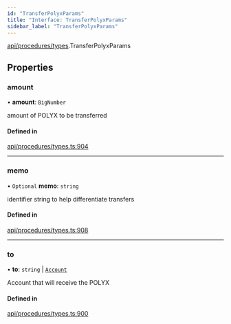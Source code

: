 ```yaml
---
id: "TransferPolyxParams"
title: "Interface: TransferPolyxParams"
sidebar_label: "TransferPolyxParams"
---
```


[api/procedures/types](../../../../../modules/API/Procedures/Types/Types.md).TransferPolyxParams

## Properties

### amount

• **amount**: `BigNumber`

amount of POLYX to be transferred

#### Defined in

[api/procedures/types.ts:904](https://github.com/PolymeshAssociation/polymesh-sdk/blob/b55e63737/src/api/procedures/types.ts#L904)

___

### memo

• `Optional` **memo**: `string`

identifier string to help differentiate transfers

#### Defined in

[api/procedures/types.ts:908](https://github.com/PolymeshAssociation/polymesh-sdk/blob/b55e63737/src/api/procedures/types.ts#L908)

___

### to

• **to**: `string` \| [`Account`](../../../../../classes/API/Entities/Account/Account.md)

Account that will receive the POLYX

#### Defined in

[api/procedures/types.ts:900](https://github.com/PolymeshAssociation/polymesh-sdk/blob/b55e63737/src/api/procedures/types.ts#L900)
